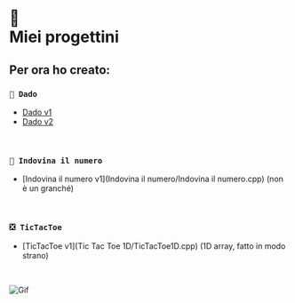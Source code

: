 # 🐨 <br /> Miei progettini

## Per ora ho creato:


### `🎲 Dado`
- [Dado v1](Dado/Dado.cpp)
- [Dado v2](Dado/Dado_v02.cpp)

<br />

### `🔢 Indovina il numero`
- [Indovina il numero v1](Indovina il numero/Indovina il numero.cpp) (non è un granché)

<br />

### `❎ TicTacToe`
- [TicTacToe v1](Tic Tac Toe 1D/TicTacToe1D.cpp) (1D array, fatto in modo strano)

<br />

![Gif](/miei-progettini/Other/okayokayokay.gif)